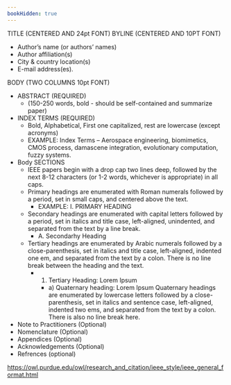 ```yaml
---
bookHidden: true
---
```


TITLE (CENTERED AND 24pt FONT)
BYLINE (CENTERED AND 10PT FONT)
- Author’s name (or authors’ names)
- Author affiliation(s)
- City & country location(s)
- E-mail address(es).

BODY (TWO COLUMNS 10pt FONT)
- ABSTRACT (REQUIRED) 
  - (150-250 words, bold - should be self-contained and summarize paper)
- INDEX TERMS (REQUIRED)
  - Bold, Alphabetical, First one capitalized, rest are lowercase (except acronyms)
  - EXAMPLE: Index Terms – Aerospace engineering, biomimetics, CMOS process, damascene integration, evolutionary computation, fuzzy systems.
- Body SECTIONS
  - IEEE papers begin with a drop cap two lines deep, followed by the next 8-12 characters (or 1-2 words, whichever is appropriate) in all caps.
  - Primary headings are enumerated with Roman numerals followed by a period, set in small caps, and centered above the text.
    - EXAMPLE: I. PRIMARY HEADING
  - Secondary headings are enumerated with capital letters followed by a period, set in italics and title case, left-aligned, unindented, and separated from the text by a line break.
    - A. Secondarhy Heading
  - Tertiary headings are enumerated by Arabic numerals followed by a close-parenthesis, set in italics and title case, left-aligned, indented one em, and separated from the text by a colon. There is no line break between the heading and the text. 
    - 1) Tertiary Heading: Lorem Ipsum
      - a) Quaternary heading: Lorem Ipsum
Quaternary headings are enumerated by lowercase letters followed by a close-parenthesis, set in italics and sentence case, left-aligned, indented two ems, and separated from the text by a colon. There is also no line break here.
- Note to Practitioners (Optional)
- Nomenclature (Optional)
- Appendices (Optional)
- Acknowledgements (Optional)
- Refrences (optional)


https://owl.purdue.edu/owl/research_and_citation/ieee_style/ieee_general_format.html
